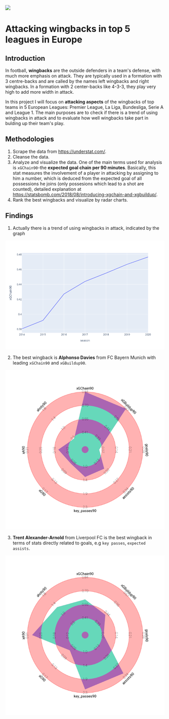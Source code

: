 [<img src="https://deepnote.com/buttons/launch-in-deepnote.svg">](https://deepnote.com/@binh-hong-ngoc-a131/Attacking-wingbacks-in-top-5-leagues-in-Europe-9_-oWE4uQsO_bbB4WdC6Jw)

# Attacking wingbacks in top 5 leagues in Europe

## Introduction
In football, **wingbacks** are the outside defenders in a team's defense, with much more emphasis on attack. They are typically used in a formation with 3 centre-backs and are called by the names left wingbacks and right wingbacks. In a formation with 2 center-backs like 4-3-3, they play very high to add more width in attack. 

In this project I will focus on **attacking aspects** of the wingbacks of top teams in 5 European Leagues: Premier League, La Liga, Bundesliga, Serie A and League 1. The main purposes are to check if there is a trend of using wingbacks in attack and to evaluate how well wingbacks take part in bulding up their team's play.

## Methodologies
1. Scrape the data from https://understat.com/.
2. Cleanse the data.
4. Analyze and visualize the data. One of the main terms used for analysis is `xGChain90`-the **expected goal chain per 90 minutes**. Basically, this stat measures the involvement of a player in attacking by assigning to him a number, which is deduced from the expected goal of all possessions he joins (only possesions which lead to a shot are counted), detailed explanation at https://statsbomb.com/2018/08/introducing-xgchain-and-xgbuildup/. 
5. Rank the best wingbacks and visualize by radar charts.

## Findings
1. Actually there is a trend of using wingbacks in attack, indicated by the graph

![](plot1.png?raw=true)

2. The best wingback is **Alphonso Davies** from FC Bayern Munich with leading `xGChain90` and `xGBuildup90`.

![](Davies.png?raw=true)

3. **Trent Alexander-Arnold** from Liverpool FC is the best wingback in terms of stats directly related to goals, e.g `key passes`, `expected assists`.

![](Arnold.png?raw=true)
